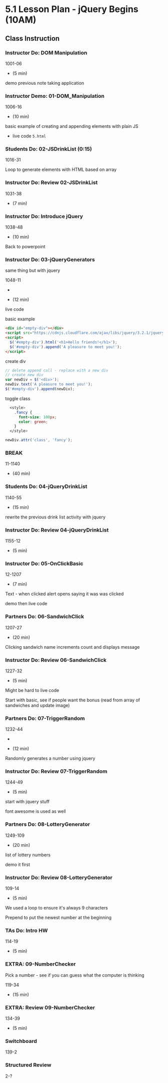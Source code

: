 # 5.1 Lesson Plan - jQuery Begins (10AM)

## Class Instruction

### Instructor Do: DOM Manipulation

1001-06

- (5 min)

demo previous note taking application

### Instructor Demo: 01-DOM_Manipulation

1006-16

- (10 min)

basic example of creating and appending elements with plain JS

- live code `5.html`

### Students Do: 02-JSDrinkList (0:15)

1016-31

Loop to generate elements with HTML based on array

### Instructor Do: Review 02-JSDrinkList

1031-38

- (7 min)

### Instructor Do: Introduce jQuery

1038-48

- (10 min)

Back to powerpoint

### Instructor Do: 03-jQueryGenerators

same thing but with jquery

1048-11

-

- (12 min)

live code

basic example

```html
<div id="empty-div"></div>
<script src="https://cdnjs.cloudflare.com/ajax/libs/jquery/3.2.1/jquery.min.js"></script>
<script>
  $('#empty-div').html('<h1>Hello friends!</h1>');
  $('#empty-div').append('A pleasure to meet you!');
</script>
```

create div

```js
// delete append call - replace with a new div
// create new div
var newDiv = $('<div>');
newDiv.text('A pleasure to meet you!');
$('#empty-div').append(newDiv);
```

toggle class

```css
  <style>
    .fancy {
      font-size: 100px;
      color: green;
    }
  </style>
```

```js
newDiv.attr('class', 'fancy');
```

### BREAK

11-1140

 - (40 min)

### Students Do: 04-jQueryDrinkList

1140-55

 - (15 min)

rewrite the previous drink list activity with jquery

### Instructor Do: Review 04-jQueryDrinkList

1155-12

- (5 min)

### Instructor Do: 05-OnClickBasic

12-1207

- (7 min)

Text - when clicked alert opens saying it was was clicked

demo then live code

### Partners Do: 06-SandwichClick

1207-27

 - (20 min)

Clicking sandwich name increments count and displays message

### Instructor Do: Review 06-SandwichClick

1227-32

- (5 min)

Might be hard to live code

Start with basic, see if people want the bonus (read from array of sandwiches and update image)

### Partners Do: 07-TriggerRandom

1232-44

-

- (12 min)

Randomly generates a number using jquery

### Instructor Do: Review 07-TriggerRandom

1244-49

- (5 min)

start with jquery stuff

font awesome is used as well

### Partners Do: 08-LotteryGenerator

1249-109

 - (20 min)

list of lottery numbers

demo it first

### Instructor Do: Review 08-LotteryGenerator

109-14

- (5 min)

We used a loop to ensure it's always 9 characters

Prepend to put the newest number at the beginning

### TAs Do: Intro HW

114-19

- (5 min)

### EXTRA: 09-NumberChecker

Pick a number - see if you can guess what the computer is thinking

119-34

 - (15 min)

### EXTRA: Review 09-NumberChecker

134-39

- (5 min)

### Switchboard

139-2

### Structured Review

2-?
